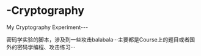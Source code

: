 # -Cryptography
My Cryptography Experiment---

密码学实验的脚本，涉及到一些攻击balabala···主要都是Course上的题目或者国外的密码学编程、攻击练习···
